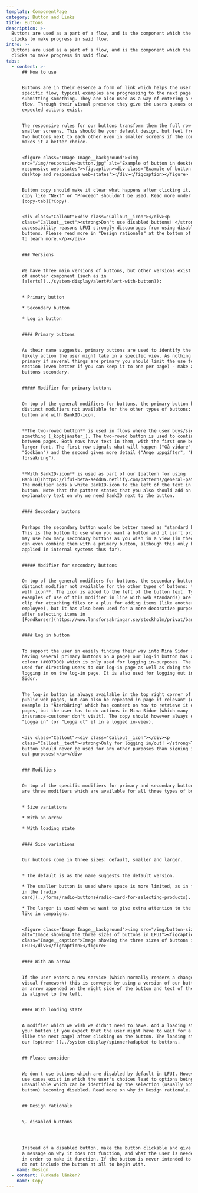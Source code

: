```yaml
---
template: ComponentPage
category: Button and Links
title: Buttons
description: >-
  Buttons are used as a part of a flow, and is the component which the user
  clicks to make progress in said flow.
intro: >-
  Buttons are used as a part of a flow, and is the component which the user
  clicks to make progress in said flow.
tabs:
  - content: >-
      ## How to use


      Buttons are in their essence a form of link which helps the user through a
      specific flow, typical examples are progressing to the next page or
      submitting something. They are also used as a way of entering a specific
      flow. Through their visual presence they give the users queues on what
      expected actions exist.


      The responsive rules for our buttons transform them the full row-width in
      smaller screens. This should be your default design, but feel free to put
      two buttons next to each other even in smaller screens if the context
      makes it a better choice. 


      <figure class="Image Image__background"><img
      src="/img/responsive-button.jpg" alt="Example of button in desktop and
      responsive web-states"><figcaption><div class="Example of button in
      desktop and responsive web-states"></div></figcaption></figure>


      Button copy should make it clear what happens after clicking it, meaning
      copy like "Next" or "Proceed" shouldn't be used. Read more under the
      [copy-tab](?Copy).


      <div class="Callout"><div class="Callout__icon"></div><p
      class="Callout__text"><strong>Don't use disabled buttons! </strong>For
      accessibility reasons LFUI strongly discourages from using disabled
      buttons. Please read more in "Design rationale" at the bottom of the page
      to learn more.</p></div>


      ### Versions


      We have three main versions of buttons, but other versions exist as part
      of another component (such as in
      [alerts](../system-display/alert#alert-with-button)):


      * Primary button

      * Secondary button

      * Log in button


      #### Primary buttons


      As their name suggests, primary buttons are used to identify the most
      likely action the user might take in a specific view. As nothing is
      primary if several things are primary you should limit the use to one per
      section (even better if you can keep it to one per page) - make any other
      buttons secondary.


      ##### Modifier for primary buttons


      On top of the general modifiers for buttons, the primary button has two
      distinct modifiers not available for the other types of buttons: two-rowed
      button and with BankID-icon. 


      **The two-rowed button** is used in flows where the user buys/signs up for
      something (_köptjänster_). The two-rowed button is used to continue
      between pages. Both rows have text in them, with the first one being in a
      larger font. The first row signals what will happen ("Gå vidare",
      "Godkänn") and the second gives more detail ("Ange uppgifter", "Köp
      försäkring").


      **With BankID-icon** is used as part of our [pattern for using
      BankID](https://lfui-beta-aedd0a.netlify.com/patterns/general-patterns).
      The modifier adds a white BankID-icon to the left of the text in the
      button. Note that the pattern states that you also should add an
      explanatory text on why we need BankID next to the button.


      #### Secondary buttons


      Perhaps the secondary button would be better named as "standard button".
      This is the button to use when you want a button and it isn't primary. You
      may use how many secondary buttons as you wish in a view (in theory you
      can even combine them with a primary button, although this only has been
      applied in internal systems thus far).


      ##### Modifier for secondary buttons


      On top of the general modifiers for buttons, the secondary button has a
      distinct modifier not available for the other types of buttons: **button
      with icon**. The icon is added to the left of the button text. Typical
      examples of use of this modifier in line with web standards) are with a
      clip for attaching files or a plus for adding items (like another fund or
      employee), but it has also been used for a more decorative purposes (like
      after selecting items in
      [Fondkurser](https://www.lansforsakringar.se/stockholm/privat/bank/spara/fondkurser/?shortcut=1&ids=F00000VHUM)).


      #### Log in button


      To support the user in easily finding their way into Mina Sidor (and not
      having several primary buttons on a page) our log-in button has a unique
      colour (#007DB0) which is only used for logging in-purposes. The button is
      used for directing users to our log-in page as well as doing the actual
      logging in on the log-in page. It is also used for logging out in Mina
      Sidor.


      The log-in button is always available in the top right corner of pur
      public web pages, but can also be repeated in page if relevant (one good
      example is "Återbäring" which has content on how to retrieve it on public
      pages, but the user has to do actions in Mina Sidor (which many
      insurance-customer don't visit). The copy should however always only by
      "Logga in" (or "Logga ut" if in a logged in-view).


      <div class="Callout"><div class="Callout__icon"></div><p
      class="Callout__text"><strong>Only for logging in/out! </strong>This
      button should never be used for any other purposes than signing in or
      out-purposes!</p></div>


      ### Modifiers


      On top of the specific modifiers for primary and secondary buttons there
      are three modifiers which are available for all three types of buttons:


      * Size variations

      * With an arrow

      * With loading state


      #### Size variations


      Our buttons come in three sizes: default, smaller and larger. 


      * The default is as the name suggests the default version.

      * The smaller button is used where space is more limited, as in forms or
      in the [radio
      card](../forms/radio-buttons#radio-card-for-selecting-products).

      * The larger is used when we want to give extra attention to the button,
      like in campaigns.


      <figure class="Image Image__background"><img src="/img/button-sizes.png"
      alt="Image showing the three sizes of buttons in LFUI"><figcaption><div
      class="Image__caption">Image showing the three sizes of buttons in
      LFUI</div></figcaption></figure>


      #### With an arrow


      If the user enters a new service (which normally renders a change in the
      visual framework) this is conveyed by using a version of our buttons with
      an arrow appended on the right side of the button and text of the button
      is aligned to the left.


      #### With loading state


      A modifier which we wish we didn't need to have. Add a loading state to
      your button if you expect that the user might have to wait for a response
      (like the next page) after clicking on the button. The loading state is
      our [spinner ](../system-display/spinner)adapted to buttons.


      ## Please consider


      We don't use buttons which are disabled by default in LFUI. However rare
      use cases exist in which the user's choices lead to options being
      unavailable which can be identified by the selection (usually not a
      button) becoming disabled. Read more on why in Design rationale.


      ## Design rationale


      \- disabled buttons




      Instead of a disabled button, make the button clickable and give the user
      a message on why it does not function, and what the user is needed to do
      in order to make it function. If the button is never intended to function,
      do not include the button at all to begin with.
    name: Design
  - content: Funkade länken?
    name: Copy
---
```


